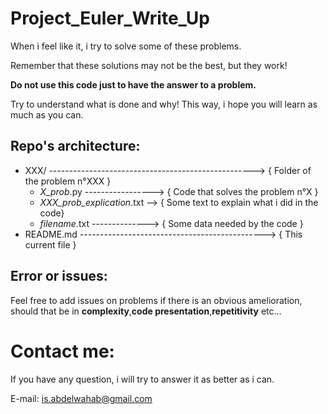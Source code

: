 # Project_Euler_Write_Up

When i feel like it, i try to solve some of these problems.

Remember that these solutions may not be the best, but they work!

 **Do not use this code just to have the answer to a problem.**
 
Try to understand what is done and why! This way, i hope you will learn as much as you can.
## Repo's architecture:
- XXX/ ---------------------------------------------------> { Folder of the problem n°XXX }
  - *X_prob*.py -----------------> { Code that solves the problem n°X }
  - *XXX_prob_explication*.txt --> { Some text to explain what i did in the code}
  - *filename*.txt --------------> { Some data needed by the code }
- README.md ----------------------------------------------> { This current file }

## Error or issues:
 Feel free to add issues on problems if there is an obvious amelioration,
should that be in **complexity**,**code presentation**,**repetitivity** etc... 
  
# Contact me:
 If you have any question, i will try to answer it as better as i can.
 
 E-mail: is.abdelwahab@gmail.com
